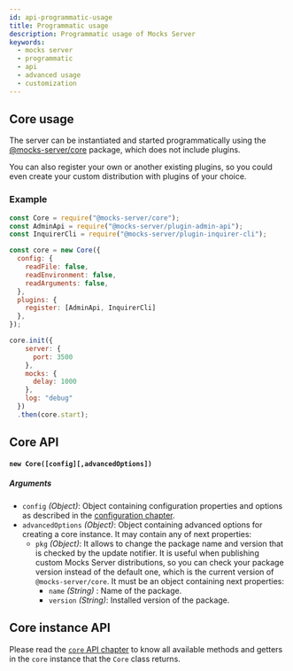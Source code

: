 ```yaml
---
id: api-programmatic-usage
title: Programmatic usage
description: Programmatic usage of Mocks Server
keywords:
  - mocks server
  - programmatic
  - api
  - advanced usage
  - customization
---
```


## Core usage

The server can be instantiated and started programmatically using the [@mocks-server/core](https://www.npmjs.com/package/@mocks-server/core) package, which does not include plugins.

You can also register your own or another existing plugins, so you could even create your custom distribution with plugins of your choice.

### Example

```javascript
const Core = require("@mocks-server/core");
const AdminApi = require("@mocks-server/plugin-admin-api");
const InquirerCli = require("@mocks-server/plugin-inquirer-cli");

const core = new Core({
  config: {
    readFile: false,
    readEnvironment: false,
    readArguments: false,
  },
  plugins: {
    register: [AdminApi, InquirerCli]
  },
});

core.init({
    server: {
      port: 3500
    },
    mocks: {
      delay: 1000
    },
    log: "debug"
  })
  .then(core.start);
```

## Core API

#### `new Core([config][,advancedOptions])` 

##### Arguments

* `config` _(Object)_: Object containing configuration properties and options as described in the [configuration chapter](configuration-options.md).
* `advancedOptions` _(Object)_: Object containing advanced options for creating a core instance. It may contain any of next properties:
  * `pkg` _(Object)_: It allows to change the package name and version that is checked by the update notifier. It is useful when publishing custom Mocks Server distributions, so you can check your package version instead of the default one, which is the current version of `@mocks-server/core`. It must be an object containing next properties:
    * `name` _(String)_ : Name of the package.
    * `version` _(String)_: Installed version of the package.

## Core instance API

Please read the [`core` API chapter](api-mocks-server-api.md) to know all available methods and getters in the `core` instance that the `Core` class returns.
